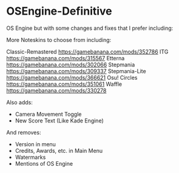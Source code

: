 # OSEngine-Definitive

OS Engine but with some changes and fixes that I prefer including:

More Noteskins to choose from including:

Classic-Remastered https://gamebanana.com/mods/352786
ITG https://gamebanana.com/mods/315567
Etterna https://gamebanana.com/mods/302066
Stepmania https://gamebanana.com/mods/309337
Stepmania-Lite https://gamebanana.com/mods/366621
Osu! Circles https://gamebanana.com/mods/351061
Waffle https://gamebanana.com/mods/330278

Also adds:

- Camera Movement Toggle
- New Score Text (Like Kade Engine)

And removes:

- Version in menu
- Credits, Awards, etc. in Main Menu
- Watermarks
- Mentions of OS Engine
